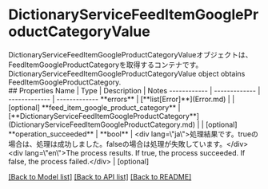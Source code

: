 # DictionaryServiceFeedItemGoogleProductCategoryValue

<div lang=\"ja\">DictionaryServiceFeedItemGoogleProductCategoryValueオブジェクトは、FeedItemGoogleProductCategoryを取得するコンテナです。</div> <div lang=\"en\">DictionaryServiceFeedItemGoogleProductCategoryValue object obtains FeedItemGoogleProductCategory.</div> 
## Properties
Name | Type | Description | Notes
------------ | ------------- | ------------- | -------------
**errors** | [**list[Error]**](Error.md) |  | [optional] 
**feed_item_google_product_category** | [**DictionaryServiceFeedItemGoogleProductCategory**](DictionaryServiceFeedItemGoogleProductCategory.md) |  | [optional] 
**operation_succeeded** | **bool** | &lt;div lang&#x3D;\&quot;ja\&quot;&gt;処理結果です。trueの場合は、処理は成功しました。falseの場合は処理が失敗しています。&lt;/div&gt; &lt;div lang&#x3D;\&quot;en\&quot;&gt;The process results. If true, the process succeeded. If false, the process failed.&lt;/div&gt;  | [optional] 

[[Back to Model list]](../README.md#documentation-for-models) [[Back to API list]](../README.md#documentation-for-api-endpoints) [[Back to README]](../README.md)


